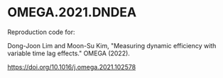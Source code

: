 # OMEGA.2021.DNDEA
Reproduction code for: 

Dong-Joon Lim and Moon-Su Kim, "Measuring dynamic efficiency with variable time lag effects." OMEGA (2022).

https://doi.org/10.1016/j.omega.2021.102578
